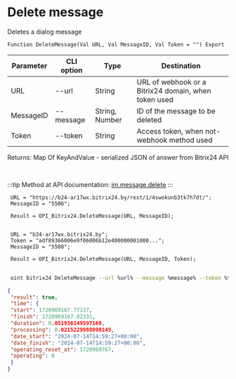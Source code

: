 ﻿---
sidebar_position: 4
---

# Delete message
 Deletes a dialog message



`Function DeleteMessage(Val URL, Val MessageID, Val Token = "") Export`

 | Parameter | CLI option | Type | Destination |
 |-|-|-|-|
 | URL | --url | String | URL of webhook or a Bitrix24 domain, when token used |
 | MessageID | --message | String, Number | ID of the message to be deleted |
 | Token | --token | String | Access token, when not-webhook method used |

 
 Returns: Map Of KeyAndValue - serialized JSON of answer from Bitrix24 API

<br/>

:::tip
Method at API documentation: [im.message.delete](https://dev.1c-bitrix.ru/learning/course/?COURSE_ID=93&LESSON_ID=12119)
:::
<br/>


```bsl title="Code example"
 URL = "https://b24-ar17wx.bitrix24.by/rest/1/4swokunb3tk7h7dt/";
 MessageID = "5506";
 
 Result = OPI_Bitrix24.DeleteMessage(URL, MessageID);
 
 
 URL = "b24-ar17wx.bitrix24.by";
 Token = "adf89366006e9f06006b12e400000001000...";
 MessageID = "5508";
 
 Result = OPI_Bitrix24.DeleteMessage(URL, MessageID, Token);
```
	


```sh title="CLI command example"
 
 oint bitrix24 DeleteMessage --url %url% --message %message% --token %token%

```

```json title="Result"
{
 "result": true,
 "time": {
 "start": 1720969167.77137,
 "finish": 1720969167.82331,
 "duration": 0.051936149597168,
 "processing": 0.0215229988098145,
 "date_start": "2024-07-14T14:59:27+00:00",
 "date_finish": "2024-07-14T14:59:27+00:00",
 "operating_reset_at": 1720969767,
 "operating": 0
 }
}
```
